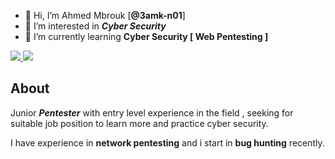 - 👋 Hi, I’m Ahmed Mbrouk [**@3amk-n01**]  
- 👀 I’m interested in   ***Cyber Security***
- 🌱 I’m currently learning  **Cyber Security [ Web Pentesting ]**


<div align="left"> 
  <a href="mailto:ahmedalimbrouk@gmail.com">
    <img src="https://img.shields.io/badge/Gmail-333333?style=for-the-badge&logo=gmail&logoColor=red" />
  </a>
  <a href="https://www.linkedin.com/in/ahmed-mbrouk-09324b2a5/" target="_blank">
    <img src="https://img.shields.io/badge/LinkedIn-0077B5?style=for-the-badge&logo=linkedin&logoColor=white" target="_blank" />
  </a>
</div>

## About
Junior ***Pentester*** with entry level experience in the field , seeking for suitable
job position to learn more and practice cyber security.

I have experience in **network pentesting** and i start in **bug hunting** recently.

